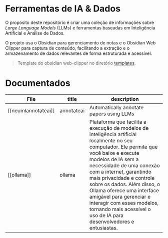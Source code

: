# Ferramentas de IA & Dados

O propósito deste repositório é criar uma coleção de informações sobre *Large Language Models* (LLMs) e ferramentas baseadas em Inteligência Artificial e Análise de Dados.

O projeto usa o Obsidian para gerenciamento de notas e o Obsidian Web Clipper para captura de conteúdo, facilitando a extração e o armazenamento de dados relevantes de forma estruturada e acessível.

> Template do obsidian web-clipper no diretório [templates](../templates).

# Documentados 

<!-- QueryToSerialize: TABLE title, description FROM "tools" -->
<!-- SerializedQuery: TABLE title, description FROM "tools" -->

| File                                          | title      | description                                                                                                                                                                                                                                                                                                                                                                                                                                 |
| --------------------------------------------- | ---------- | ------------------------------------------------------------------------------------------------------------------------------------------------------------------------------------------------------------------------------------------------------------------------------------------------------------------------------------------------------------------------------------------------------------------------------------------- |
| [[neumlannotateai]] | annotateai | Automatically annotate papers using LLMs                                                                                                                                                                                                                                                                                                                                                                                                    |
| [[ollama]]                   | ollama     | Plataforma que facilita a execução de modelos de inteligência artificial localmente no seu computador. Ele permite que você baixe e execute modelos de IA sem a necessidade de uma conexão com a internet, garantindo mais privacidade e controle sobre os dados. Além disso, o Ollama oferece uma interface amigável para gerenciar e interagir com esses modelos, tornando mais acessível o uso de IA para desenvolvedores e entusiastas. |
<!-- SerializedQuery END -->



